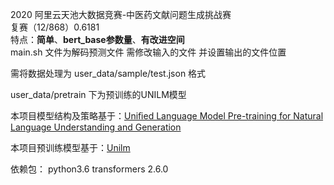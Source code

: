 
2020 阿里云天池大数据竞赛-中医药文献问题生成挑战赛  
复赛（12/868）0.6181  
特点：**简单**、**bert_base参数量**、**有改进空间**  
main.sh 文件为解码预测文件 需修改输入的文件 并设置输出的文件位置  

需将数据处理为
user_data/sample/test.json 格式

user_data/pretrain 下为预训练的UNILM模型

本项目模型结构及策略基于：[Uniﬁed Language Model Pre-training for Natural Language Understanding and Generation](https://arxiv.org/pdf/1905.03197.pdf)

本项目预训练模型基于：[Unilm](https://github.com/YunwenTechnology/Unilm)

依赖包：
python3.6
transformers           2.6.0
